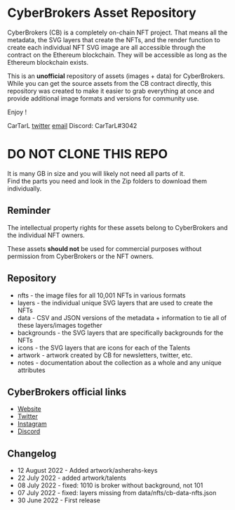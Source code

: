 # CyberBrokers Asset Repository

CyberBrokers (CB) is a completely on-chain NFT project.  That means all the metadata, the SVG layers that create the NFTs, and the render function to create each individual NFT SVG image are all accessible through the contract on the Ethereum blockchain.   They will be accessible as long as the Ethereum blockchain exists.

This is an **unofficial** repository of assets (images + data) for CyberBrokers. While you can get the source assets from the CB contract directly, this repository was created to make it easier to grab everything at once and provide additional image formats and versions for community use.

Enjoy !

CarTarL [twitter](https://twitter.com/cartar_l) [email](mailto:cartarl2045@gmail.com) Discord: CarTarL#3042

# DO NOT CLONE THIS REPO
It is many GB in size and you will likely not need all parts of it.  
Find the parts you need and look in the Zip folders to download them individually.

## Reminder
The intellectual property rights for these assets belong to CyberBrokers and the individual NFT owners.   

These assets **should not** be used for commercial purposes without permission from CyberBrokers or the NFT owners.

## Repository
- nfts - the image files for all 10,001 NFTs in various formats
- layers - the individual unique SVG layers that are used to create the NFTs
- data - CSV and JSON versions of the metadata + information to tie all of these layers/images together
- backgrounds - the SVG layers that are specifically backgrounds for the NFTs
- icons - the SVG layers that are icons for each of the Talents
- artwork - artwork created by CB for newsletters, twitter, etc.
- notes - documentation about the collection as a whole and any unique attributes


## CyberBrokers official links
- [Website](https://www.cyberbrokers.io)
- [Twitter](https://twitter.com/CyberBrokers_) 
- [Instagram](https://www.instagram.com/cyberbrokers/)
- [Discord](https://discord.gg/josie)

## Changelog
- 12 August 2022 - Added artwork/asherahs-keys
- 22 July 2022 - added artwork/talents
- 08 July 2022 - fixed: 1010 is broker without background, not 101
- 07 July 2022 - fixed: layers missing from data/nfts/cb-data-nfts.json
- 30 June 2022 - First release
